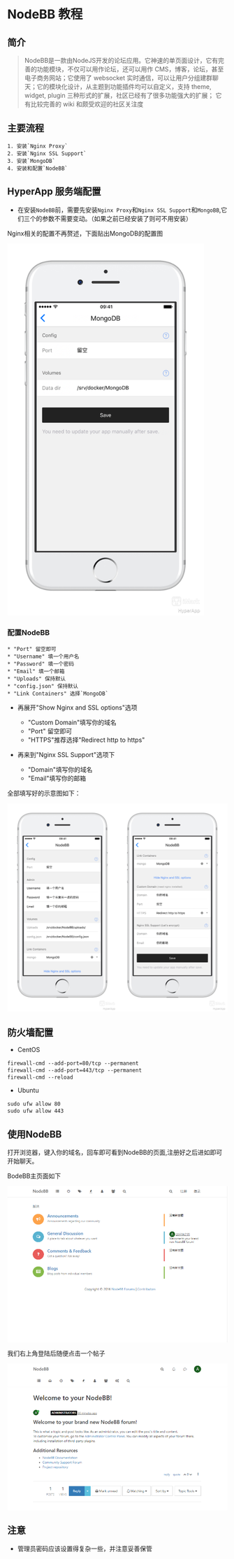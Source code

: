 # NodeBB 教程

## 简介 

>NodeBB是一款由NodeJS开发的论坛应用。它神速的单页面设计，它有完善的功能模块，不仅可以用作论坛，还可以用作 CMS，博客，论坛，甚至电子商务网站；它使用了 websocket 实时通信，可以让用户分组建群聊天；它的模块化设计，从主题到功能插件均可以自定义，支持 theme, widget, plugin 三种形式的扩展，社区已经有了很多功能强大的扩展； 它有比较完善的 wiki 和颇受欢迎的社区关注度

## 主要流程

	1. 安装`Nginx Proxy`
	2. 安装`Nginx SSL Support`
	3. 安装`MongoDB`
	4. 安装和配置`NodeBB`

## HyperApp 服务端配置

- 在安装`NodeBB`前，需要先安装`Nginx Proxy`和`Nginx SSL Support`和`MongoBB`,它们三个的参数不需要变动。（如果之前已经安装了则可不用安装）

Nginx相关的配置不再赘述，下面贴出MongoDB的配置图

<img src="./images/nodebb-1.png" width="450" />

### 配置NodeBB 

	* "Port" 留空即可
	* "Username" 填一个用户名
	* "Password" 填一个密码
	* "Email" 填一个邮箱
	* "Uploads" 保持默认
	* "config.json" 保持默认
	* "Link Containers" 选择`MongoDB`

- 再展开"Show Nginx and SSL options"选项

	* "Custom Domain"填写你的域名
	* "Port" 留空即可
	* "HTTPS"推荐选择"Redirect http to https"

- 再来到"Nginx SSL Support"选项下

	* "Domain"填写你的域名
	* "Email"填写你的邮箱

全部填写好的示意图如下：

<img src="./images/nodebb-2.png" alien=center />

## 防火墙配置

- CentOS
```
firewall-cmd --add-port=80/tcp --permanent
firewall-cmd --add-port=443/tcp --permanent
firewall-cmd --reload
```
- Ubuntu
```
sudo ufw allow 80
sudo ufw allow 443
```

## 使用NodeBB

打开浏览器，键入你的域名，回车即可看到NodeBB的页面,注册好之后进如即可开始聊天。

BodeBB主页面如下

<img src="./images/nodebb-3.png" align=center />

我们右上角登陆后随便点击一个帖子

<img src="./images/nodebb-4.png" align=center />

## 注意

- 管理员密码应该设置得复杂一些，并注意妥善保管

